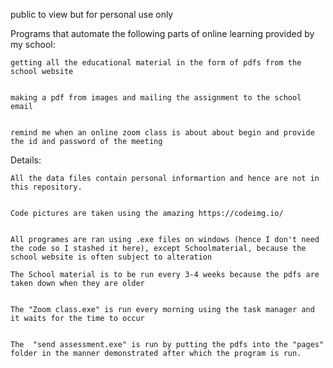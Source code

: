 public to view but for personal use only

Programs that automate the following parts of online learning provided by my school:


	getting all the educational material in the form of pdfs from the school website
	
	
	making a pdf from images and mailing the assignment to the school email
	
	
	remind me when an online zoom class is about about begin and provide the id and password of the meeting
	
	

Details:


	All the data files contain personal informartion and hence are not in this repository.
	
	
	Code pictures are taken using the amazing https://codeimg.io/
	
	
	All programes are ran using .exe files on windows (hence I don't need the code so I stashed it here), except Schoolmaterial, because the school website is often subject to alteration
	
	The School material is to be run every 3-4 weeks because the pdfs are taken down when they are older
	
	
	The "Zoom class.exe" is run every morning using the task manager and it waits for the time to occur
	
	
	The  "send assessment.exe" is run by putting the pdfs into the "pages" folder in the manner demonstrated after which the program is run.
	
	
